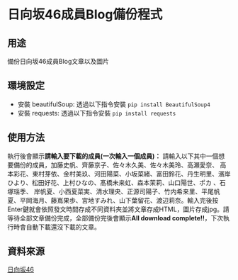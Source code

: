 # 日向坂46成員Blog備份程式
## 用途
備份日向坂46成員Blog文章以及圖片
## 環境設定
 * 安裝 beautifulSoup: 透過以下指令安裝 `pip install BeautifulSoup4`
 * 安裝 requests: 透過以下指令安裝 `pip install requests`
## 使用方法
 執行後會顯示**請輸入要下載的成員(一次輸入一個成員)：** 請輸入以下其中一個想要備份的成員，加藤史帆、齊藤京子、佐々木久美、佐々木美玲、高瀬愛奈、 高本彩花、東村芽依、金村美玖、河田陽菜、小坂菜緒、富田鈴花、丹生明里、濱岸ひより、松田好花、上村ひなの、髙橋未来虹、森本茉莉、山口陽世、ポカ 、石塚瑶季、 岸帆夏、小西夏菜実、清水理央、正源司陽子、竹内希来里、平尾帆夏、平岡海月、藤嶌果歩、宮地すみれ、山下葉留花、渡辺莉奈。輸入完後按Enter鍵就會依照發文時間存成不同資料夾並將文章存成HTML，圖片存成jpg。請等待全部文章備份完成，全部備份完後會顯示**All download complete!!**，下次執行時會自動下載還沒下載的文章。
## 資料來源
[日向坂46](https://www.hinatazaka46.com/s/official/diary/member?ima=0000)
